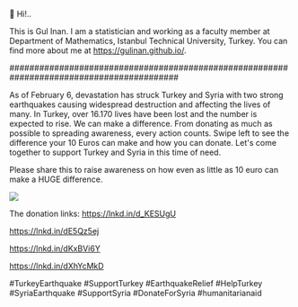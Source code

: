  

🌿  Hi!..

This is Gul Inan. I am a statistician and working as a faculty member 
at Department of Mathematics, Istanbul Technical University, Turkey. 
You can find more about me at https://gulinan.github.io/.  

##########################################################################################

As of February 6, devastation has struck Turkey and Syria with two strong earthquakes causing widespread destruction and affecting the lives of many. In Turkey, over 16.170 lives have been lost and the number is expected to rise. We can make a difference. From donating as much as possible to spreading awareness, every action counts. Swipe left to see the difference your 10 Euros can make and how you can donate. Let's come together to support Turkey and Syria in this time of need.


Please share this to raise awareness on how even as little as 10 euro can make a HUGE difference.


![](https://preview.redd.it/9bjxbpnxihha1.jpg?width=640&crop=smart&auto=webp&s=9f7ed38621bfa441df0d173497d3e2cad3a6c633)


The donation links:
https://lnkd.in/d_KESUgU

https://lnkd.in/dE5Qz5ej

https://lnkd.in/dKxBVi6Y

https://lnkd.in/dXhYcMkD

#TurkeyEarthquake #SupportTurkey #EarthquakeRelief #HelpTurkey #SyriaEarthquake #SupportSyria #DonateForSyria #humanitarianaid

 

